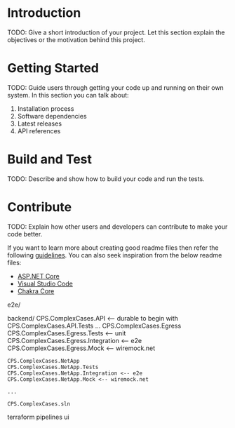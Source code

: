# Introduction 
TODO: Give a short introduction of your project. Let this section explain the objectives or the motivation behind this project. 

# Getting Started
TODO: Guide users through getting your code up and running on their own system. In this section you can talk about:
1.	Installation process
2.	Software dependencies
3.	Latest releases
4.	API references

# Build and Test
TODO: Describe and show how to build your code and run the tests. 

# Contribute
TODO: Explain how other users and developers can contribute to make your code better. 

If you want to learn more about creating good readme files then refer the following [guidelines](https://docs.microsoft.com/en-us/azure/devops/repos/git/create-a-readme?view=azure-devops). You can also seek inspiration from the below readme files:
- [ASP.NET Core](https://github.com/aspnet/Home)
- [Visual Studio Code](https://github.com/Microsoft/vscode)
- [Chakra Core](https://github.com/Microsoft/ChakraCore)

e2e/

backend/
    CPS.ComplexCases.API        <-- durable to begin with
    CPS.ComplexCases.API.Tests
    ...
    CPS.ComplexCases.Egress
    CPS.ComplexCases.Egress.Tests       <-- unit
    CPS.ComplexCases.Egress.Integration <-- e2e 
    CPS.ComplexCases.Egress.Mock <-- wiremock.net

    CPS.ComplexCases.NetApp
    CPS.ComplexCases.NetApp.Tests
    CPS.ComplexCases.NetApp.Integration <-- e2e
    CPS.ComplexCases.NetApp.Mock <-- wiremock.net
    
    ...

    CPS.ComplexCases.sln
terraform
pipelines
ui

